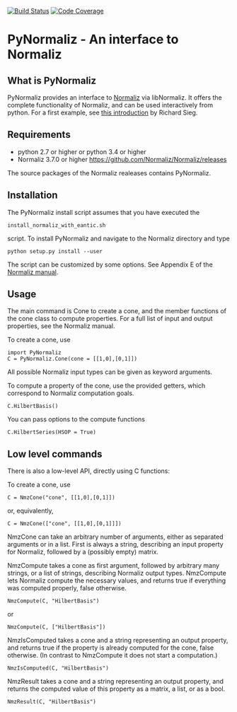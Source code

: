 [![Build Status](https://travis-ci.org/Normaliz/PyNormaliz.svg)](https://travis-ci.org/Normaliz/PyNormaliz)
[![Code Coverage](https://codecov.io/github/Normaliz/PyNormaliz/coverage.svg)](https://codecov.io/gh/Normaliz/PyNormaliz)

# PyNormaliz - An interface to Normaliz


## What is PyNormaliz

PyNormaliz provides an interface to [Normaliz](https://www.normaliz.uni-osnabrueck.de) via libNormaliz.
It offers the complete functionality of Normaliz, and can be used interactively from python.
For a first example, see [this introduction](doc/PyNormaliz_Tutorial.pdf) by Richard Sieg.


## Requirements

* python 2.7 or higher or python 3.4 or higher
* Normaliz 3.7.0 or higher <https://github.com/Normaliz/Normaliz/releases>

The source packages of the Normaliz realeases contains PyNormaliz.

## Installation

The PyNormaliz install script assumes that you have executed the

    install_normaliz_with_eantic.sh

script. To install PyNormaliz and navigate to the Normaliz directory and type

    python setup.py install --user


The script can be customized by some options. See Appendix E of the
[Normaliz manual](https://github.com/Normaliz/Normaliz/blob/master/doc/Normaliz.pdf).

## Usage

The main command is Cone to create a cone, and the member functions
of the cone class to compute properties. For a full list of input and output
properties, see the Normaliz manual.

To create a cone, use

    import PyNormaliz
    C = PyNormaliz.Cone(cone = [[1,0],[0,1]])


All possible Normaliz input types can be given as keyword arguments.

To compute a property of the cone, use the provided getters, which correspond to Normaliz computation goals.

    C.HilbertBasis()

You can pass options to the compute functions

    C.HilbertSeries(HSOP = True)

## Low level commands

There is also a low-level API, directly using C functions:

To create a cone, use

    C = NmzCone("cone", [[1,0],[0,1]])

or, equivalently,

    C = NmzCone(["cone", [[1,0],[0,1]]])

NmzCone can take an arbitrary number of arguments, either as separated arguments or in a list. First is always a string, describing an input property for Normaliz, followed by a (possibly empty) matrix.

NmzCompute takes a cone as first argument, followed by arbitrary many strings, or a list of strings, describing Normaliz output types. NmzCompute lets Normaliz compute the necessary values, and returns true if everything was computed properly, false otherwise.

    NmzCompute(C, "HilbertBasis")

or

    NmzCompute(C, ["HilbertBasis"])


NmzIsComputed takes a cone and a string representing an output property, and returns true if the property is already computed for the cone, false otherwise. (In contrast to NmzCompute it does not start a computation.)

    NmzIsComputed(C, "HilbertBasis")


NmzResult takes a cone and a string representing an output property, and returns the computed value of this property as a matrix, a list, or as a bool.

    NmzResult(C, "HilbertBasis")
